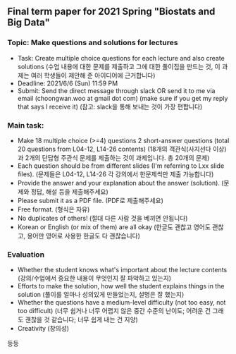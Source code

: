 ## Final term paper for 2021 Spring "Biostats and Big Data"

### Topic: Make questions and solutions for lectures


- Task: Create multiple choice questions for each lecture and also create solutions (수업 내용에 대한 문제를 제출하고 그에 대한 풀이집을 만드는 것, 이 과제는 여러 학생들이 제안해 준 아이디어에 근거합니다) 
- Deadline: 2021/6/6 (Sun) 11:59 PM
- Submit: Send the direct message through slack OR send it to me via email (choongwan.woo at gmail dot com) (make sure if you get my reply that says I receive it) (참고: slack을 통해 보내는 것이 가장 편합니다)

### Main task:
- Make 18 multiple choice (>=4) questions 2 short-answer questions (total 20 questions from L04-12, L14-26 contents) (18개의 객관식(사지선다 이상)과 2개의 단답형 주관식 문제를 제출하는 것이 과제입니다. 총 20개의 문제)
- Each question should be from different slides (I'm referring to Lxx slide files). (문제들은 L04-12, L14-26 각 강의에서 한문제씩만 제출 가능합니다)
- Provide the answer and your explanation about the answer (solution). (문제와 정답, 해설 등을 제출해주세요)
- Please submit it as a PDF file. (PDF로 제출해주세요)
- Free format. (형식은 자유)
- No duplicates of others! (절대 다른 사람 것을 베끼면 안됩니다)
- Korean or English (or mix of them) are all okay (한글도 괜찮고 영어도 괜찮고, 용어만 영어로 사용한 한글도 다 괜찮습니다)

### Evaluation
- Whether the student knows what's important about the lecture contents (강의/수업에서 중요한 내용이 무엇인지 잘 파악하고 있는지)
- Efforts to make the solution, how well the student explains things in the solution (풀이를 얼마나 성의있게 만들었는지, 설명은 잘 했는지)
- Whether the questions have a medium-level difficulty (not too easy, not too difficult) (너무 쉽거나 너무 어렵지 않은 중간 수준의 난이도; 어려운 건 그래도 괜찮을 것 같습니다; 너무 쉽게 내는 건 지양)
- Creativity (창의성)

등등
